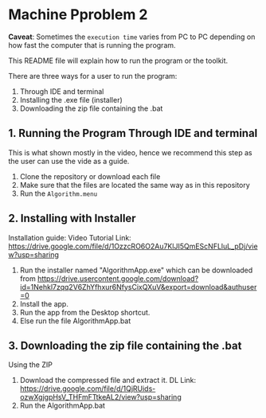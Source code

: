 # Machine Pproblem 2
**Caveat**: Sometimes the `execution time` varies from PC to PC depending on how fast the computer that is running the program.


This README file will explain how to run the program or the toolkit.

There are three ways for a user to run the program:
1. Through IDE and terminal
2. Installing the .exe file (installer)
3. Downloading the zip file containing the .bat

## 1. Running the Program Through IDE and terminal

This is what shown mostly in the video, hence we recommend this step as the user can use the vide as a guide.

1. Clone the repository or download each file
2. Make sure that the files are located the same way as in this repository
3. Run the `Algorithm.menu`

## 2. Installing with Installer
Installation guide: 
Video Tutorial Link: https://drive.google.com/file/d/1OzzcRO6O2Au7KlJI5QmEScNFLluL_pDj/view?usp=sharing

1. Run the installer named "AlgorithmApp.exe" which can be downloaded from https://drive.usercontent.google.com/download?id=1Nehkl7zqq2V6ZhYfhxur6NfysCixQXuV&export=download&authuser=0
2. Install the app.
3. Run the app from the Desktop shortcut.
4. Else run the file AlgorithmApp.bat

## 3. Downloading the zip file containing the .bat
Using the ZIP
1. Download the compressed file and extract it. DL Link: https://drive.google.com/file/d/1QjRUids-ozwXgjgpHsV_THFmFTtkeAL2/view?usp=sharing
2. Run the AlgorithmApp.bat